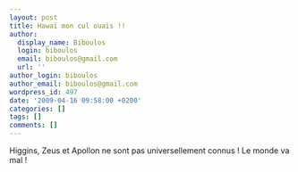 ```yaml
---
layout: post
title: Hawaï mon cul ouais !!
author:
  display_name: Biboulos
  login: biboulos
  email: biboulos@gmail.com
  url: ''
author_login: biboulos
author_email: biboulos@gmail.com
wordpress_id: 497
date: '2009-04-16 09:58:00 +0200'
categories: []
tags: []
comments: []
---
```

Higgins, Zeus et Apollon ne sont pas universellement connus !
Le monde va mal !
